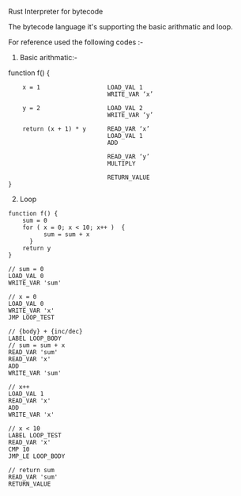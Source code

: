 Rust Interpreter for bytecode 

The bytecode language it's supporting the basic arithmatic and loop.

For reference used the following codes :- 

 1) Basic arithmatic:-
 
 function f() {

        x = 1                   LOAD_VAL 1
                                WRITE_VAR ‘x’

        y = 2                   LOAD_VAL 2
                                WRITE_VAR ‘y’

        return (x + 1) * y      READ_VAR ‘x’
                                LOAD_VAL 1
                                ADD

                                READ_VAR ‘y’
                                MULTIPLY

                                RETURN_VALUE
    }
    
    
  2) Loop 
    
    function f() {
        sum = 0				      	
        for ( x = 0; x < 10; x++ )	{					
			  sum = sum + x				
		  }					
		return y				
    }
    
    // sum = 0
	LOAD_VAL 0
	WRITE_VAR 'sum'

	// x = 0
	LOAD_VAL 0
	WRITE_VAR 'x'
	JMP LOOP_TEST

	// {body} + {inc/dec}
	LABEL LOOP_BODY
	// sum = sum + x
	READ_VAR 'sum'
	READ_VAR 'x'
	ADD
	WRITE_VAR 'sum'

	// x++
	LOAD_VAL 1
	READ_VAR 'x'
	ADD
	WRITE_VAR 'x'

	// x < 10
	LABEL LOOP_TEST
	READ_VAR 'x'
	CMP 10
	JMP_LE LOOP_BODY

	// return sum
	READ_VAR 'sum'
	RETURN_VALUE


    
    
